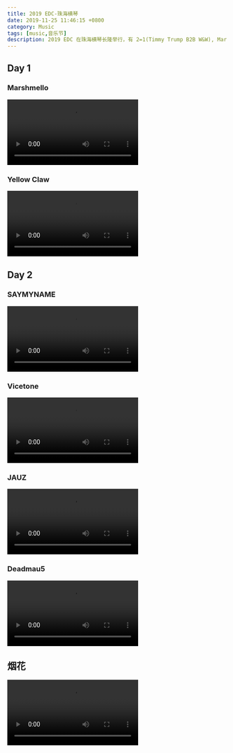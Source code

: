 ```yaml
---
title: 2019 EDC-珠海横琴
date: 2019-11-25 11:46:15 +0800
category: Music
tags: [music,音乐节]
description: 2019 EDC 在珠海横琴长隆举行，有 2=1(Timmy Trump B2B W&W), Marshmello, Alesso, 4B, Yellow Claw, JAUZ, Deadmau5, San Holo, Afrojack, Tiesto。
---
```


## Day 1

### Marshmello

<p>
<video class="blog video" src="https://chenblog.oss-cn-hongkong.aliyuncs.com/music/2019_edc/Marshmello-2019%20EDC%20Guangdong.mp4" controls="controls" />
Marshmello-2019 EDC Guangdong
</video>
</p>

### Yellow Claw

<p>
<video class="blog video" src="https://chenblog.oss-cn-hongkong.aliyuncs.com/music/2019_edc/Yellow%20Claw-2019%20EDC%20Guangdong.mp4" controls="controls" />
Yellow Claw-2019 EDC Guangdong
</video>
</p>

## Day 2

### SAYMYNAME

<p>
<video class="blog video" src="https://chenblog.oss-cn-hongkong.aliyuncs.com/music/2019_edc/Saymyname-2019%20EDC%20Guangdong.mp4" controls="controls" />
SAYMYNAME-2019 EDC Guangdong
</video>
</p>

### Vicetone

<p>
<video class="blog video" src="https://chenblog.oss-cn-hongkong.aliyuncs.com/music/2019_edc/Vicetone-2019%20EDC%20Guangdong.mp4" controls="controls" />
Vicetone-2019 EDC Guangdong
</video>
</p>

### JAUZ

<p>
<video class="blog video" src="https://chenblog.oss-cn-hongkong.aliyuncs.com/music/2019_edc/Jauz-2019%20EDC%20Guangdong.mp4" controls="controls" />
Jauz-2019 EDC Guangdong
</video>
</p>

### Deadmau5

<p>
<video class="blog video" src="https://chenblog.oss-cn-hongkong.aliyuncs.com/music/2019_edc/Deadmau5-2019%20EDC%20Guangdong.mp4" controls="controls" />
Deadmau5-2019 EDC Guangdong
</video>
</p>

## 烟花

<p>
<video src="https://chenblog.oss-cn-hongkong.aliyuncs.com/music/2019_edc/IMG_0709.mov" controls="controls" />
烟花
</video>
</p>



